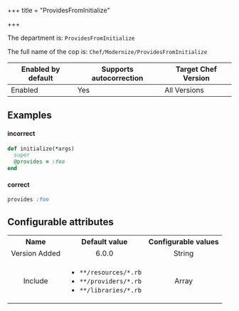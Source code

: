 +++
title = "ProvidesFromInitialize"

+++

<!-- This content is automatically generated. See https://github.com/chef/chef-web-docs/blob/main/generated/README.md -->

The department is: `ProvidesFromInitialize`

The full name of the cop is: `Chef/Modernize/ProvidesFromInitialize`

| Enabled by default | Supports autocorrection | Target Chef Version |
| --- | --- | --- |
| Enabled | Yes | All Versions |

## Examples


#### incorrect

```ruby
def initialize(*args)
  super
  @provides = :foo
end
```

#### correct

```ruby
provides :foo
```

## Configurable attributes

<table>
<tbody><tr>
<th>Name</th>
<th>Default value</th>
<th>Configurable values</th>
</tr>
<tr>
<td style="text-align:center">Version Added</td>
<td style="text-align:center">6.0.0</td>
<td style="text-align:center">String</td>
</tr>
<tr><td style="text-align:center">Include</td>
<td style="text-align:center"><ul>
<li><code>**/resources/*.rb</code></li>
<li><code>**/providers/*.rb</code></li>
<li><code>**/libraries/*.rb</code></li>
</ul>
</td>
<td style="text-align:center">Array</td>
</tr></tbody></table>
